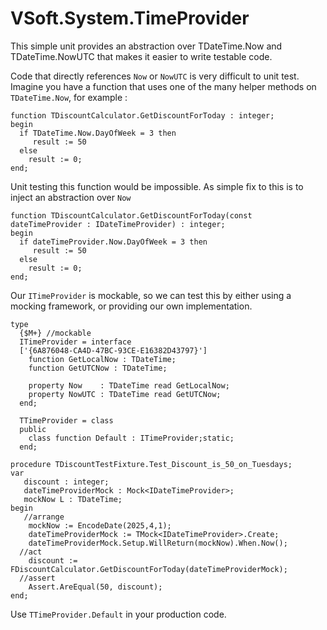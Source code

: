 # VSoft.System.TimeProvider

This simple unit provides an abstraction over TDateTime.Now and TDateTime.NowUTC that makes it easier to write testable code.

Code that directly references `Now` or `NowUTC` is very difficult to unit test. Imagine you have a function that uses one of the many helper methods on `TDateTime.Now`, for example :

````Delphi
function TDiscountCalculator.GetDiscountForToday : integer;
begin
  if TDateTime.Now.DayOfWeek = 3 then
     result := 50
  else
    result := 0;
end;
````

Unit testing this function would be impossible. As simple fix to this is to inject an abstraction over `Now`

````Delphi
function TDiscountCalculator.GetDiscountForToday(const dateTimeProvider : IDateTimeProvider) : integer;
begin
  if dateTimeProvider.Now.DayOfWeek = 3 then
     result := 50
  else
    result := 0;
end;
````
Our `ITimeProvider` is mockable, so we can test this by either using a mocking framework, or providing our own implementation.

````Delphi
type
  {$M+} //mockable
  ITimeProvider = interface
  ['{6A876048-CA4D-47BC-93CE-E16382D43797}']
    function GetLocalNow : TDateTime;
    function GetUTCNow : TDateTime;

    property Now    : TDateTime read GetLocalNow;
    property NowUTC : TDateTime read GetUTCNow;
  end;

  TTimeProvider = class
  public
    class function Default : ITimeProvider;static;
  end;

````


````Delphi
procedure TDiscountTestFixture.Test_Discount_is_50_on_Tuesdays;
var
   discount : integer;
   dateTimeProviderMock : Mock<IDateTimeProvider>;
   mockNow L : TDateTime;
begin
   //arrange
    mockNow := EncodeDate(2025,4,1); 
    dateTimeProviderMock := TMock<IDateTimeProvider>.Create;
    dateTimeProviderMock.Setup.WillReturn(mockNow).When.Now();
  //act
    discount := FDiscountCalculator.GetDiscountForToday(dateTimeProviderMock);
  //assert
    Assert.AreEqual(50, discount);
end;
````

Use `TTimeProvider.Default` in your production code.  
